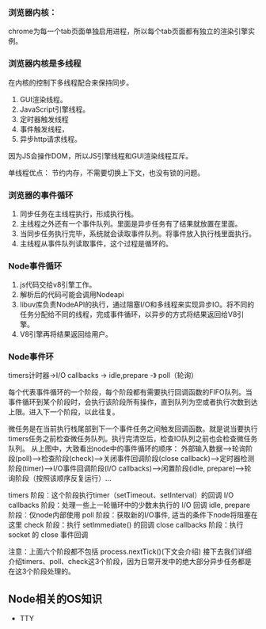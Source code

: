 ### 浏览器内核：
chrome为每一个tab页面单独启用进程，所以每个tab页面都有独立的渲染引擎实例。

### 浏览器内核是多线程
在内核的控制下多线程配合来保持同步。
1. GUI渲染线程。
2. JavaScript引擎线程。
3. 定时器触发线程
4. 事件触发线程，
5. 异步http请求线程。 

因为JS会操作DOM，所以JS引擎线程和GUI渲染线程互斥。  

单线程优点： 节约内存，不需要切换上下文，也没有锁的问题。

### 浏览器的事件循环
1. 同步任务在主线程执行，形成执行栈。
2. 主线程之外还有一个事件队列。里面是异步任务有了结果就放置在里面。
3. 当同步任务执行完毕，系统就会读取事件队列。将事件放入执行栈里面执行。
4. 主线程从事件队列读取事件，这个过程是循环的。

### Node事件循环
1. js代码交给v8引擎工作。
2. 解析后的代码可能会调用Nodeapi
3. libuv库负责NodeAPI的执行，通过阻塞I/O和多线程来实现异步IO。将不同的任务分配给不同的线程，完成事件循环，以异步的方式将结果返回给V8引擎。
4. V8引擎再将结果返回给用户。

### Node事件环 
timers计时器->I/O callbacks -> idle,prepare -》 poll（轮询）
 
每个代表事件循环的一个阶段，每个阶段都有需要执行回调函数的FIFO队列。当事件循环到某个阶段时，会执行该阶段所有操作，直到队列为空或者执行次数到达上限。进入下一个阶段，以此往复。

微任务是在当前执行栈尾部到下一个事件任务之间触发回调函数。就是说当要执行timers任务之前检查微任务队列。执行完清空后，检查IO队列之前也会检查微任务队列。
从上图中，大致看出node中的事件循环的顺序：
外部输入数据-->轮询阶段(poll)-->检查阶段(check)-->关闭事件回调阶段(close callback)-->定时器检测阶段(timer)-->I/O事件回调阶段(I/O callbacks)-->闲置阶段(idle, prepare)-->轮询阶段（按照该顺序反复运行）...

timers 阶段：这个阶段执行timer（setTimeout、setInterval）的回调
I/O callbacks 阶段：处理一些上一轮循环中的少数未执行的 I/O 回调
idle, prepare 阶段：仅node内部使用
poll 阶段：获取新的I/O事件, 适当的条件下node将阻塞在这里
check 阶段：执行 setImmediate() 的回调
close callbacks 阶段：执行 socket 的 close 事件回调

注意：上面六个阶段都不包括 process.nextTick()(下文会介绍)
接下去我们详细介绍timers、poll、check这3个阶段，因为日常开发中的绝大部分异步任务都是在这3个阶段处理的。


## Node相关的OS知识
*  TTY 
